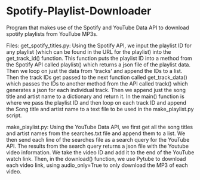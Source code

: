 # Spotify-Playlist-Downloader
Program that makes use of the Spotify and YouTube Data API to download spotify playlists from YouTube MP3s.

Files:
get_spotify_titles.py:
Using the Spotify API, we input the playlist ID for any playlist (which can be found in the URL for the playlist) into the get_track_id() function.
This function puts the playlist ID into a method from the Spotify API called playlist() which returns a json file of the playlist data.
Then we loop on just the data from 'tracks' and append the IDs to a list. Then the track IDs get passed to the next function called get_track_data() which passes
the IDs to another method from the API called track() which generates a json for each individual track. Then we append just the song title and artist name
to a dictionary and return it. In the main() function is where we pass the playlist ID and then loop on each track ID and append the Song title and artist name
to a text file to be used in the make_playlist.py script.

make_playlist.py:
Using the YouTube Data API, we first get all the song titles and artist names from the searches.txt file and append them to a list. We then send each line of the 
searches file as a search query for the YouTube API. The results from the search query returns a json file with the Youtube video information. We take the video
ID and add it to the end of the YouTube watch link. Then, in the download() function, we use Pytube to download each video link, using audio_only=True to only download 
the MP3 of each video.
